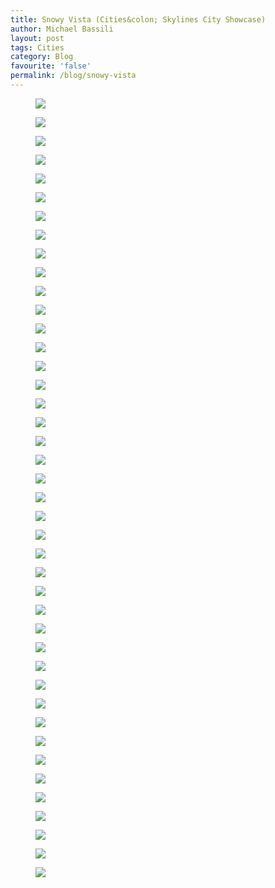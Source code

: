 ```yaml
---
title: Snowy Vista (Cities&colon; Skylines City Showcase)
author: Michael Bassili
layout: post
tags: Cities
category: Blog
favourite: 'false'
permalink: /blog/snowy-vista
---
```


<figure class="post-content-figure">
<img src="{{ site.url }}/assets/snowy-vista/255710_20200703202316_1-fs8.png" />
</figure>

<figure class="post-content-figure">
<img src="{{ site.url }}/assets/snowy-vista/255710_20200703202327_1-fs8.png" />
</figure>

<figure class="post-content-figure">
<img src="{{ site.url }}/assets/snowy-vista/255710_20200703203403_1-fs8.png" />
</figure>

<figure class="post-content-figure">
<img src="{{ site.url }}/assets/snowy-vista/255710_20200703203421_1-fs8.png" />
</figure>

<figure class="post-content-figure">
<img src="{{ site.url }}/assets/snowy-vista/255710_20200703205037_1-fs8.png" />
</figure>

<figure class="post-content-figure">
<img src="{{ site.url }}/assets/snowy-vista/255710_20200703205045_1-fs8.png" />
</figure>

<figure class="post-content-figure">
<img src="{{ site.url }}/assets/snowy-vista/255710_20200704152433_1-fs8.png" />
</figure>

<figure class="post-content-figure">
<img src="{{ site.url }}/assets/snowy-vista/255710_20200704153131_1-fs8.png" />
</figure>

<figure class="post-content-figure">
<img src="{{ site.url }}/assets/snowy-vista/255710_20200704153514_1-fs8.png" />
</figure>

<figure class="post-content-figure">
<img src="{{ site.url }}/assets/snowy-vista/255710_20200704154157_1-fs8.png" />
</figure>

<figure class="post-content-figure">
<img src="{{ site.url }}/assets/snowy-vista/255710_20200704154207_1-fs8.png" />
</figure>

<figure class="post-content-figure">
<img src="{{ site.url }}/assets/snowy-vista/255710_20200705185459_1-fs8.png" />
</figure>

<figure class="post-content-figure">
<img src="{{ site.url }}/assets/snowy-vista/255710_20200705185515_1-fs8.png" />
</figure>

<figure class="post-content-figure">
<img src="{{ site.url }}/assets/snowy-vista/255710_20200705190025_1-fs8.png" />
</figure>

<figure class="post-content-figure">
<img src="{{ site.url }}/assets/snowy-vista/255710_20200705190428_1-fs8.png" />
</figure>

<figure class="post-content-figure">
<img src="{{ site.url }}/assets/snowy-vista/255710_20200705190513_1-fs8.png" />
</figure>

<figure class="post-content-figure">
<img src="{{ site.url }}/assets/snowy-vista/255710_20200705190955_1-fs8.png" />
</figure>

<figure class="post-content-figure">
<img src="{{ site.url }}/assets/snowy-vista/255710_20200705191004_1-fs8.png" />
</figure>

<figure class="post-content-figure">
<img src="{{ site.url }}/assets/snowy-vista/255710_20200705191021_1-fs8.png" />
</figure>

<figure class="post-content-figure">
<img src="{{ site.url }}/assets/snowy-vista/255710_20200705191244_1-fs8.png" />
</figure>

<figure class="post-content-figure">
<img src="{{ site.url }}/assets/snowy-vista/255710_20200705191405_1-fs8.png" />
</figure>

<figure class="post-content-figure">
<img src="{{ site.url }}/assets/snowy-vista/255710_20200706211836_1-fs8.png" />
</figure>

<figure class="post-content-figure">
<img src="{{ site.url }}/assets/snowy-vista/255710_20200706213019_1-fs8.png" />
</figure>

<figure class="post-content-figure">
<img src="{{ site.url }}/assets/snowy-vista/255710_20200706213038_1-fs8.png" />
</figure>

<figure class="post-content-figure">
<img src="{{ site.url }}/assets/snowy-vista/255710_20200707204623_1-fs8.png" />
</figure>

<figure class="post-content-figure">
<img src="{{ site.url }}/assets/snowy-vista/255710_20200707204637_1-fs8.png" />
</figure>

<figure class="post-content-figure">
<img src="{{ site.url }}/assets/snowy-vista/255710_20200707204644_1-fs8.png" />
</figure>

<figure class="post-content-figure">
<img src="{{ site.url }}/assets/snowy-vista/255710_20200708164432_1-fs8.png" />
</figure>

<figure class="post-content-figure">
<img src="{{ site.url }}/assets/snowy-vista/255710_20200708170614_1-fs8.png" />
</figure>

<figure class="post-content-figure">
<img src="{{ site.url }}/assets/snowy-vista/255710_20200708170632_1-fs8.png" />
</figure>

<figure class="post-content-figure">
<img src="{{ site.url }}/assets/snowy-vista/255710_20200708170649_1-fs8.png" />
</figure>

<figure class="post-content-figure">
<img src="{{ site.url }}/assets/snowy-vista/255710_20200708171142_1-fs8.png" />
</figure>

<figure class="post-content-figure">
<img src="{{ site.url }}/assets/snowy-vista/255710_20200709102650_1-fs8.png" />
</figure>

<figure class="post-content-figure">
<img src="{{ site.url }}/assets/snowy-vista/255710_20200709105020_1-fs8.png" />
</figure>

<figure class="post-content-figure">
<img src="{{ site.url }}/assets/snowy-vista/255710_20200709105722_1-fs8.png" />
</figure>

<figure class="post-content-figure">
<img src="{{ site.url }}/assets/snowy-vista/255710_20200709110122_1-fs8.png" />
</figure>

<figure class="post-content-figure">
<img src="{{ site.url }}/assets/snowy-vista/255710_20200709155919_1-fs8.png" />
</figure>

<figure class="post-content-figure">
<img src="{{ site.url }}/assets/snowy-vista/255710_20200709155927_1-fs8.png" />
</figure>

<figure class="post-content-figure">
<img src="{{ site.url }}/assets/snowy-vista/255710_20200709160844_1-fs8.png" />
</figure>

<figure class="post-content-figure">
<img src="{{ site.url }}/assets/snowy-vista/255710_20200709161018_1-fs8.png" />
</figure>

<figure class="post-content-figure">
<img src="{{ site.url }}/assets/snowy-vista/255710_20200709161035_1-fs8.png" />
</figure>

<figure class="post-content-figure">
<img src="{{ site.url }}/assets/snowy-vista/255710_20200710200322_1-fs8.png" />
</figure>
